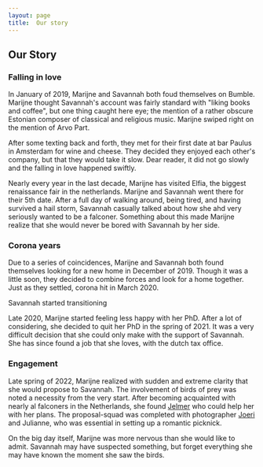 ```yaml
---
layout: page
title:  Our story
---
```



<div class='class_01'>

<h2>Our Story</h2>

<h3>Falling in love</h3>
<p>
  In January of 2019, Marijne and Savannah both foud themselves on Bumble. 
  Marijne thought Savannah's account was fairly standard with "liking books and coffee", but one thing caught here eye; 
  the mention of a rather obscure Estonian composer of classical and religious music.
  Marijne swiped right on the mention of Arvo Part. 
</p>
<p>
  After some texting back and forth, they met for their first date at bar Paulus in Amsterdam for wine and cheese. 
  They decided they enjoyed each other's company, but that they would take it slow. 
  Dear reader, it did not go slowly and the falling in love happened swiftly.  
</p>
<p>
  Nearly every year in the last decade, Marijne has visited Elfia, the biggest renaissance fair in the netherlands. 
  Marijne and Savannah went there for their 5th date. 
  After a full day of walking around, being tired, and having survived a hail storm, 
  Savannah casually talked about how she ahd very seriously wanted to be a falconer. 
  Something about this made Marijne realize that she would never be bored with Savannah by her side. 
</p>

<h3>Corona years</h3>
<p>
  Due to a series of coincidences, Marijne and Savannah both found themselves looking for a new home in December of 2019. 
  Though it was a little soon, they decided to combine forces and look for a home together. 
  Just as they settled, corona hit in March 2020. 
</p>
<p>
  Savannah started transitioning 
</p>
<p>
  Late 2020, Marijne started feeling less happy with her PhD. 
  After a lot of considering, she decided to quit her PhD in the spring of 2021. 
  It was a very difficult decision that she could only make with the support of Savannah. 
  She has since found a job that she loves, with the dutch tax office. 
</p>

<h3>Engagement</h3>
<p>
  Late spring of 2022, Marijne realized with sudden and extreme clarity that she would propose to Savannah. 
  The involvement of birds of prey was noted a necessity from the very start. 
  After becoming acquainted with nearly al falconers in the Netherlands, she found <a href="http://www.valkerij-culemborg.nl/">Jelmer</a> who could help her with her plans. 
  The proposal-squad was completed with photographer <a href="https://www.instagram.com/joerikempphotography/">Joeri</a> and Julianne, who was essential in setting up a romantic picknick. 
</p>
<p>
  On the big day itself, Marijne was more nervous than she would like to admit. 
  Savannah may have suspected something, but forget everything she may have known the moment she saw the birds. 
</p>

</div>
